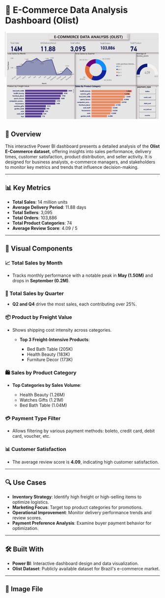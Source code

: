 # 🛒 E-Commerce Data Analysis Dashboard (Olist)

![E-Commerce Dashboard](./692de601-3879-4b71-ae7f-59e38828eb84.png)

## 📘 Overview

This interactive Power BI dashboard presents a detailed analysis of the **Olist E-Commerce dataset**, offering insights into sales performance, delivery times, customer satisfaction, product distribution, and seller activity. It is designed for business analysts, e-commerce managers, and stakeholders to monitor key metrics and trends that influence decision-making.

---

## 📊 Key Metrics

* **Total Sales**: 14 million units
* **Average Delivery Period**: 11.88 days
* **Total Sellers**: 3,095
* **Total Orders**: 103,886
* **Total Product Categories**: 74
* **Average Review Score**: 4.09 / 5

---

## 🧩 Visual Components

### 📈 Total Sales by Month

* Tracks monthly performance with a notable peak in **May (1.50M)** and drops in **September (0.2M)**.

### 📆 Total Sales by Quarter

* **Q2 and Q4** drive the most sales, each contributing over 25%.

### 📦 Product by Freight Value

* Shows shipping cost intensity across categories.

  * **Top 3 Freight-Intensive Products**:

    * Bed Bath Table (205K)
    * Health Beauty (183K)
    * Furniture Decor (173K)

### 🛍️ Sales by Product Category

* **Top Categories by Sales Volume**:

  * Health Beauty (1.26M)
  * Watches Gifts (1.21M)
  * Bed Bath Table (1.04M)

### 💳 Payment Type Filter

* Allows filtering by various payment methods: boleto, credit card, debit card, voucher, etc.

### 📊 Customer Satisfaction

* The average review score is **4.09**, indicating high customer satisfaction.

---

## 🔍 Use Cases

* **Inventory Strategy**: Identify high freight or high-selling items to optimize logistics.
* **Marketing Focus**: Target top product categories for promotions.
* **Operational Improvement**: Monitor delivery performance trends and review scores.
* **Payment Preference Analysis**: Examine buyer payment behavior for optimization.

---

## 🛠️ Built With

* **Power BI**: Interactive dashboard design and data visualization.
* **Olist Dataset**: Publicly available dataset for Brazil's e-commerce market.

---

## 📁 Image File



